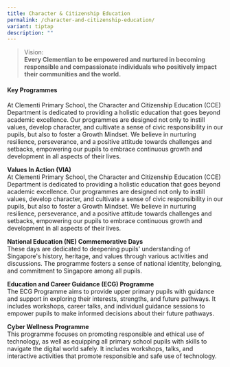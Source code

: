 ```yaml
---
title: Character & Citizenship Education
permalink: /character-and-citizenship-education/
variant: tiptap
description: ""
---
```

<blockquote>
<p>Vision:
<br><strong>Every Clementian to be empowered and nurtured in becoming responsible and compassionate individuals who positively impact their communities and the world.</strong>
</p>
</blockquote>
<h4><strong>Key Programmes</strong></h4>
<p>At Clementi Primary School, the Character and Citizenship Education (CCE)
Department is dedicated to providing a holistic education that goes beyond
academic excellence. Our programmes are designed not only to instill values,
develop character, and cultivate a sense of civic responsibility in our
pupils, but also to foster a Growth Mindset. We believe in nurturing resilience,
perseverance, and a positive attitude towards challenges and setbacks,
empowering our pupils to embrace continuous growth and development in all
aspects of their lives.</p>
<p><strong>Values In Action (VIA)</strong>
<br>At Clementi Primary School, the Character and Citizenship Education (CCE)
Department is dedicated to providing a holistic education that goes beyond
academic excellence. Our programmes are designed not only to instill values,
develop character, and cultivate a sense of civic responsibility in our
pupils, but also to foster a Growth Mindset. We believe in nurturing resilience,
perseverance, and a positive attitude towards challenges and setbacks,
empowering our pupils to embrace continuous growth and development in all
aspects of their lives.</p>
<p><strong>National Education (NE) Commemorative Days</strong>
<br>These days are dedicated to deepening pupils' understanding of Singapore's
history, heritage, and values through various activities and discussions.
The programme fosters a sense of national identity, belonging, and commitment
to Singapore among all pupils.</p>
<p><strong>Education and Career Guidance (ECG) Programme</strong>
<br>The ECG Programme aims to provide upper primary pupils with guidance and
support in exploring their interests, strengths, and future pathways. It
includes workshops, career talks, and individual guidance sessions to empower
pupils to make informed decisions about their future pathways.</p>
<p><strong>Cyber Wellness Programme</strong>
<br>This programme focuses on promoting responsible and ethical use of technology,
as well as equipping all primary school pupils with skills to navigate
the digital world safely. It includes workshops, talks, and interactive
activities that promote responsible and safe use of technology.</p>